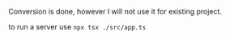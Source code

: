 Conversion is done, however I will not use it for existing project.

to run a server use `npx tsx ./src/app.ts`
